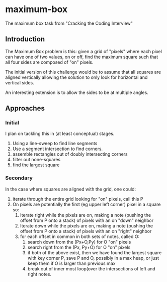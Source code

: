 # maximum-box
The maximum box task from "Cracking the Coding Interview"

## Introduction
The Maximum Box problem is this: given a grid of "pixels" where each pixel can have one of two values, on or off, find the maximum square such that all four sides are composed of "on" pixels. 

The initial version of this challenge would be to assume that all squares are aligned vertically allowing the solution to only look for horizontal and vertical sides.

An interesting extension is to allow the sides to be at multiple angles.

## Approaches
### Initial
I plan on tackling this in (at least conceptual) stages.
 1. Using a line-sweep to find line segments
 1. Use a segment intersection to find corners.
 1. assemble rectangles out of doubly intersecting corners
 1. filter out none-squares
 1. find the largest square
### Secondary
In the case where squares are aligned with the grid, one could:
 1. iterate through the entire grid looking for "on" pixels, call this P
 1. On pixels are potentially the first (eg upper left corner) pixel in a square so:
    1. Iterate right while the pixels are on, making a note (pushing the offset from P onto a stack) of pixels with an on "down" neighbor
    1. Iterate down while the pixels are on, making a note (pushing the offset from P onto a stack) of pixels with an on "right" neighbor
    1. for each offset in common in both sets of notes, called O:
       1. search down from the (Px+O,Py) for O "on" pixels
       1. search right from the (Px, Py+O) for O "on" pixels
       1. if both of the above exist, then we have found the largest square with key corner P, save P and O, possibly in a max heap, or just keep them if O is larger than previous max
       1. break out of inner most loop(over the intersections of left and right notes.
       
